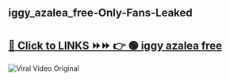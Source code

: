 
 ## iggy_azalea_free-Only-Fans-Leaked

# <h2><a href="https://clipsfans.com/iggy_azalea_free&ref=git">🔗 Click to LINKS ⏩⏩ 👉 🟢 iggy azalea free </a></h2>

<a href="https://clipsfans.com/iggy_azalea_free&ref=git" rel="nofollow" data-target="animated-image.originalLink"><img src="https://i.ibb.co.com/xMMVF88/686577567.gif" alt="Viral Video Original" style="max-width: 100%; display: inline-block;" data-target="animated-image.originalImage"></a>
